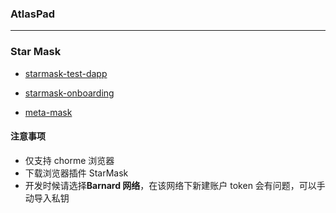 ### AtlasPad

---

### Star Mask

- [starmask-test-dapp](https://github.com/starcoinorg/starmask-test-dapp)

- [starmask-onboarding](https://github.com/starcoinorg/starmask-onboarding#readme)

- [meta-mask](https://docs.metamask.io/guide/#why-metamask)

#### 注意事项

- 仅支持 chorme 浏览器
- 下载浏览器插件 StarMask
- 开发时候请选择**Barnard 网络**，在该网络下新建账户 token 会有问题，可以手动导入私钥
